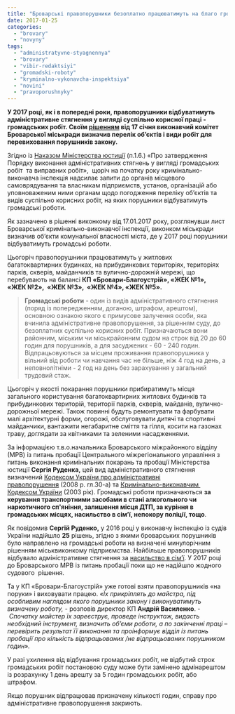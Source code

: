 ```yaml
---
title: "Броварські правопорушники безоплатно працюватимуть на благо громади"
date: 2017-01-25
categories: 
  - "brovary"
  - "novyny"
tags: 
  - "administratyvne-styagnennya"
  - "brovary"
  - "vibir-redaktsiyi"
  - "gromadski-roboty"
  - "kryminalno-vykonavcha-inspektsiya"
  - "novini"
  - "pravoporushnyky"
---
```


**У 2017 році, як і в попередні роки, правопорушники відбуватимуть адміністративне стягнення у вигляді суспільно корисної праці - громадських робіт. Своїм [рішенням](http://brovary-rada.gov.ua/documents/26633.html) від 17 січня виконавчий комітет Броварської міськради визначив перелік об’єктів і види робіт для перевиховання порушників закону.**

Згідно із [Наказом Міністерства юстиції](http://zakon3.rada.gov.ua/laws/show/z0457-13) (п.1.6.) «Про затвердження Порядку виконання адміністративних стягнень у вигляді громадських робіт  та виправних робіт»,  щоріч на початку року кримінально-виконавча інспекція надсилає запити до органів місцевого самоврядування та власникам підприємств, установ, організацій або уповноваженим ними органам щодо погодження переліку об’єктів та видів суспільно корисних робіт, на яких порушники відбуватимуть громадські роботи.

Як зазначено в рішенні виконкому від 17.01.2017 року, розглянувши лист Броварської кримінально-виконавчої інспекції, виконком міськради визначив об’єкти комунальної власності міста, де у 2017 році порушники відбуватимуть громадські роботи.

Цьогоріч правопорушники працюватимуть у житлових багатоквартирних будинках, на прибудинкових територіях, територіях парків, скверів, майданчиків та вулично-дорожній мережі, що перебувають на балансі **КП** **«Бровари-Благоустрій», «ЖЕК №1»,  «ЖЕК №2»,  «ЖЕК №3»,  «ЖЕК №4», «ЖЕК №5».**

> **Громадські роботи** - один із видів адміністративного стягнення (поряд із попередженням, доганою, штрафом, арештом), основною ознакою якого є примусове залучення особи, яка вчинила адміністративне правопорушення, за рішенням суду, до безоплатних суспільно корисних робіт. Призначаються вони районним, міським чи міськрайонним судом на строк від 20 до 60 годин для порушників, а для засуджених - 60 - 240 годин. Відпрацьовуються за місцем проживання правопорушника у вільний від роботи чи навчання час не більше, ніж 4 год на день, а неповнолітніми - 2 год на день без зарахування у загальний трудовий стаж.

Цьогоріч у якості покарання порушники прибиратимуть місця загального користування багатоквартирних житлових будинків та прибудинкових територій, території парків, скверів, майданів, вулично-дорожньої мережі. Також повинні будуть ремонтувати та фарбувати малі архітектурні форми, огорожі, обслуговувати дитячі та спортивні майданчики, вантажити негабаритне сміття та гілля, косити на газонах траву, доглядати за квітниками та зеленими насадженнями.

За інформацією т.в.о.начальника Броварського міжрайонного відділу (МРВ) із питань пробації Центрального міжрегіонального управління з питань виконання кримінальних покарань та пробації Міністерства юстиції **Сергія Руденка,** цей вид адміністративного стягнення визначений [Кодексом України про адміністративні правопорушення](http://zakon5.rada.gov.ua/laws/show/80731-10) (2008 р. гл.30-а) та [Кримінально-виконавчим  Кодексом України](http://zakon5.rada.gov.ua/laws/show/1129-15) (2003 рік). Громадські роботи призначаються **за керування транспортними засобами в стані алкогольного чи наркотичного сп'яніння, залишення місця ДТП, за куріння в громадських місцях, насильство в сім’ї, непокору поліції, тощо**.

Як повідомив **Сергій Руденко,** у 2016 році у виконавчу інспекцію із судів України надійшло **25** рішень, згідно з якими броварських порушників було направлено на громадські роботи на визначені минулорічним рішенням міськвиконкому підприємства. Найбільше правопорушників відбувало адміністративне стягнення за [насильство в сім’ї](https://mpz.brovary.org/nasillya-smittya-yake-treba-vinositi-z-hati/). У 2017 році до Броварського МРВ із питань пробації поки що не надійшло жодного судового  рішення.

Та у КП «Бровари-Благоустрій» уже готові взяти правопорушників «на поруки» і виховувати працею. «_Їх прикріплять до майстра, під особливим наглядом якого порушники закону і виконуватимуть визначену роботу, -_ розповів директор КП **Андрій Василенко**. - _Спочатку майстер їх зареєструє, проведе інструктаж, видасть необхідний інструмент, визначить об’єми роботи, а по закінченні праці – перевірить результат її виконання та проінформує_ _відділ із питань пробації про кількість відпрацьованих /не відпрацьованих порушником годин»._

У разі ухилення від відбування громадських робіт, не відбутий строк громадських робіт постановою суду може бути замінено адмінарештом із розрахунку 1 день арешту за 5 годин громадських робіт, або штрафом.

Якщо порушник відпрацював призначену кількості годин, справу про адміністративне правопорушення закриють.
